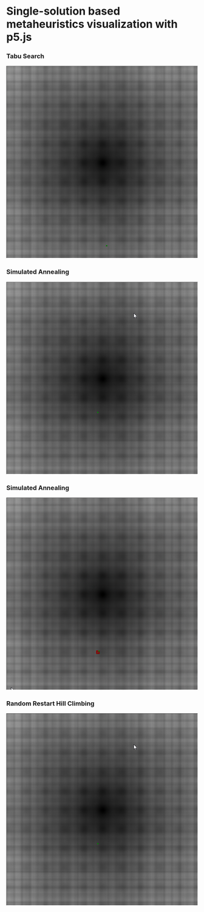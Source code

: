 # Single-solution based metaheuristics visualization with p5.js

 ### Tabu Search
 ![](gif/ts.gif)
 
 ### Simulated Annealing
 ![](gif/sa.gif)

 ### Simulated Annealing
 ![](gif/ils.gif)
 
 ### Random Restart Hill Climbing
 ![](gif/sa.gif)
